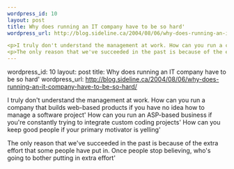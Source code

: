 ```yaml
--- 
wordpress_id: 10
layout: post
title: Why does running an IT company have to be so hard'
wordpress_url: http://blog.sideline.ca/2004/08/06/why-does-running-an-it-company-have-to-be-so-hard/

<p>I truly don't understand the management at work. How can you run a company that builds web-based products if you have no idea how to manage a software project' How can you run an ASP-based business if you're constantly trying to integrate custom coding projects' How can you keep good people if your primary motivator is yelling'</p>
<p>The only reason that we've succeeded in the past is because of the extra effort that some people have put in. Once people stop believing, who's going to bother putting in extra effort'</p>
--- 
```

wordpress_id: 10
layout: post
title: Why does running an IT company have to be so hard'
wordpress_url: http://blog.sideline.ca/2004/08/06/why-does-running-an-it-company-have-to-be-so-hard/

<p>I truly don't understand the management at work. How can you run a company that builds web-based products if you have no idea how to manage a software project' How can you run an ASP-based business if you're constantly trying to integrate custom coding projects' How can you keep good people if your primary motivator is yelling'</p>
<p>The only reason that we've succeeded in the past is because of the extra effort that some people have put in. Once people stop believing, who's going to bother putting in extra effort'</p>
